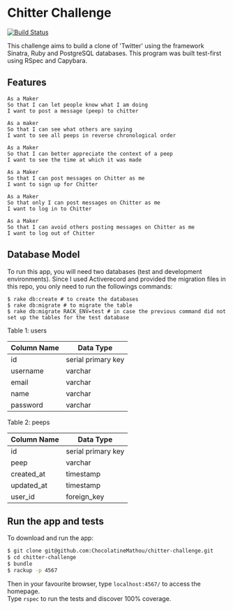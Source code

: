 # Chitter Challenge

[![Build Status](https://travis-ci.org/ChocolatineMathou/chitter-challenge.svg?branch=master)](https://travis-ci.org/ChocolatineMathou/chitter-challenge)

This challenge aims to build a clone of 'Twitter' using the framework Sinatra, Ruby and PostgreSQL databases.
This program was built test-first using RSpec and Capybara.

## Features

```
As a Maker
So that I can let people know what I am doing  
I want to post a message (peep) to chitter

As a maker
So that I can see what others are saying  
I want to see all peeps in reverse chronological order

As a Maker
So that I can better appreciate the context of a peep
I want to see the time at which it was made

As a Maker
So that I can post messages on Chitter as me
I want to sign up for Chitter

As a Maker
So that only I can post messages on Chitter as me
I want to log in to Chitter

As a Maker
So that I can avoid others posting messages on Chitter as me
I want to log out of Chitter
```

## Database Model

To run this app, you will need two databases (test and development environments). Since I used Activerecord and provided the migration files in this repo, you only need to run the followings commands:  

```
$ rake db:create # to create the databases
$ rake db:migrate # to migrate the table
$ rake db:migrate RACK_ENV=test # in case the previous command did not set up the tables for the test database
```

Table 1: users

| Column Name | Data Type |
| ----------- | --------- |
| id          | serial primary key |
| username    | varchar |
| email       | varchar |
| name        | varchar |
| password    | varchar |

Table 2: peeps

| Column Name | Data Type |
| ----------- | --------- |
| id          | serial primary key |
| peep        | varchar   |
| created_at  | timestamp |
| updated_at  | timestamp |
| user_id     | foreign_key |


## Run the app and tests

To download and run the app:

```sh
$ git clone git@github.com:ChocolatineMathou/chitter-challenge.git
$ cd chitter-challenge
$ bundle
$ rackup -p 4567
```

Then in your favourite browser, type `localhost:4567/` to access the homepage.  
Type `rspec` to run the tests and discover 100% coverage.
